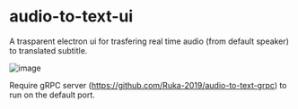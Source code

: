 # audio-to-text-ui

A trasparent electron ui for trasfering real time audio (from default speaker) to translated subtitle.

![image](https://github.com/Ruka-2019/audio-to-text-ui/assets/56169783/1cbf8611-e494-4c1b-8cf8-3cf62ec54fac)

Require gRPC server (https://github.com/Ruka-2019/audio-to-text-grpc) to run on the default port.
